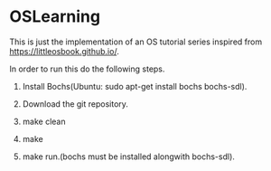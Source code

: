 # OSLearning
This is just the implementation of an OS tutorial series inspired from https://littleosbook.github.io/. 

In order to run this do the following steps.

1) Install Bochs(Ubuntu: sudo apt-get install bochs bochs-sdl).

2) Download the git repository.

3) make clean

3) make

4) make run.(bochs must be installed alongwith bochs-sdl).
